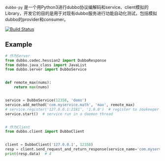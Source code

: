 `dubbo-py` 是一个用Python3进行dubbo协议编解码和service、client模拟的Library，开发它的目的是用于对现有dubbo服务进行功能自动化测试，包括模拟dubbo的provider和consumer。

[![Build Status](https://travis-ci.org/feiyuw/dubbo-py.svg?branch=master)](https://travis-ci.org/feiyuw/dubbo-py)

## Example

```python
# 作为Server
from dubbo.codec.hessian2 import DubboResponse
from dubbo.java_class import JavaList
from dubbo.server import DubboService


def remote_max(nums):
    return max(nums)


service = DubboService(12358, 'demo')
service.add_method('com.myservice.math', 'max', remote_max)
# service.register('127.0.0.1:2181', '1.0.0')  # register to zookeeper
service.start()  # service run in a daemon thread


# 作为Client
from dubbo.client import DubboClient


client = DubboClient('127.0.0.1', 12358)
resp = client.send_request_and_return_response(service_name='com.myservice.math', method_name='max', args=[[1, 2, 3, 4]])
print(resp.data)  # 4
```
